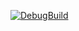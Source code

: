 [![DebugBuild](https://github.com/tochouseito/GE3ex/actions/workflows/main.yml/badge.svg)](https://github.com/tochouseito/GE3ex/actions/workflows/main.yml)
